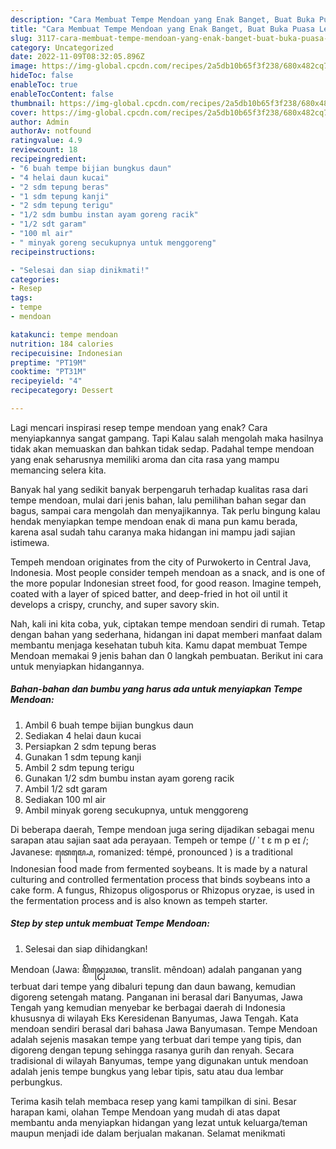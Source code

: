 ```yaml
---
description: "Cara Membuat Tempe Mendoan yang Enak Banget, Buat Buka Puasa Lezat"
title: "Cara Membuat Tempe Mendoan yang Enak Banget, Buat Buka Puasa Lezat"
slug: 3117-cara-membuat-tempe-mendoan-yang-enak-banget-buat-buka-puasa-lezat
category: Uncategorized
date: 2022-11-09T08:32:05.896Z
image: https://img-global.cpcdn.com/recipes/2a5db10b65f3f238/680x482cq70/tempe-mendoan-foto-resep-utama.jpg
hideToc: false
enableToc: true
enableTocContent: false
thumbnail: https://img-global.cpcdn.com/recipes/2a5db10b65f3f238/680x482cq70/tempe-mendoan-foto-resep-utama.jpg
cover: https://img-global.cpcdn.com/recipes/2a5db10b65f3f238/680x482cq70/tempe-mendoan-foto-resep-utama.jpg
author: Admin
authorAv: notfound
ratingvalue: 4.9
reviewcount: 18
recipeingredient:
- "6 buah tempe bijian bungkus daun"
- "4 helai daun kucai"
- "2 sdm tepung beras"
- "1 sdm tepung kanji"
- "2 sdm tepung terigu"
- "1/2 sdm bumbu instan ayam goreng racik"
- "1/2 sdt garam"
- "100 ml air"
- " minyak goreng secukupnya untuk menggoreng"
recipeinstructions:

- "Selesai dan siap dinikmati!"
categories:
- Resep
tags:
- tempe
- mendoan

katakunci: tempe mendoan 
nutrition: 184 calories
recipecuisine: Indonesian
preptime: "PT19M"
cooktime: "PT31M"
recipeyield: "4"
recipecategory: Dessert

---
```



Lagi mencari inspirasi resep tempe mendoan yang enak? Cara menyiapkannya sangat gampang. Tapi Kalau salah mengolah maka hasilnya tidak akan memuaskan dan bahkan tidak sedap. Padahal tempe mendoan yang enak seharusnya memiliki aroma dan cita rasa yang mampu memancing selera kita.


Banyak hal yang sedikit banyak berpengaruh terhadap kualitas rasa dari tempe mendoan, mulai dari jenis bahan, lalu pemilihan bahan segar dan bagus, sampai cara mengolah dan menyajikannya. Tak perlu bingung kalau hendak menyiapkan tempe mendoan enak di mana pun kamu berada, karena asal sudah tahu caranya maka hidangan ini mampu jadi sajian istimewa.

Tempeh mendoan originates from the city of Purwokerto in Central Java, Indonesia. Most people consider tempeh mendoan as a snack, and is one of the more popular Indonesian street food, for good reason. Imagine tempeh, coated with a layer of spiced batter, and deep-fried in hot oil until it develops a crispy, crunchy, and super savory skin.


Nah, kali ini kita coba, yuk, ciptakan tempe mendoan sendiri di rumah. Tetap dengan bahan yang sederhana, hidangan ini dapat memberi manfaat dalam membantu menjaga kesehatan tubuh kita. Kamu dapat membuat Tempe Mendoan memakai 9 jenis bahan dan 0 langkah pembuatan. Berikut ini cara untuk menyiapkan hidangannya.

<!--inarticleads1-->

##### Bahan-bahan dan bumbu yang harus ada untuk menyiapkan Tempe Mendoan:

1. Ambil 6 buah tempe bijian bungkus daun
1. Sediakan 4 helai daun kucai
1. Persiapkan 2 sdm tepung beras
1. Gunakan 1 sdm tepung kanji
1. Ambil 2 sdm tepung terigu
1. Gunakan 1/2 sdm bumbu instan ayam goreng racik
1. Ambil 1/2 sdt garam
1. Sediakan 100 ml air
1. Ambil  minyak goreng secukupnya, untuk menggoreng


Di beberapa daerah, Tempe mendoan juga sering dijadikan sebagai menu sarapan atau sajian saat ada perayaan. Tempeh or tempe (/ ˈ t ɛ m p eɪ /; Javanese: ꦠꦺꦩ꧀ꦥꦺ, romanized: témpé, pronounced ) is a traditional Indonesian food made from fermented soybeans. It is made by a natural culturing and controlled fermentation process that binds soybeans into a cake form. A fungus, Rhizopus oligosporus or Rhizopus oryzae, is used in the fermentation process and is also known as tempeh starter. 

<!--inarticleads2-->

##### Step by step untuk membuat Tempe Mendoan:


1. Selesai dan siap dihidangkan!

Mendoan (Jawa: ꦩꦼꦤ꧀ꦝꦺꦴꦮꦤ, translit. mêndoan) adalah panganan yang terbuat dari tempe yang dibaluri tepung dan daun bawang, kemudian digoreng setengah matang. Panganan ini berasal dari Banyumas, Jawa Tengah yang kemudian menyebar ke berbagai daerah di Indonesia khususnya di wilayah Eks Keresidenan Banyumas, Jawa Tengah. Kata mendoan sendiri berasal dari bahasa Jawa Banyumasan. Tempe Mendoan adalah sejenis masakan tempe yang terbuat dari tempe yang tipis, dan digoreng dengan tepung sehingga rasanya gurih dan renyah. Secara tradisional di wilayah Banyumas, tempe yang digunakan untuk mendoan adalah jenis tempe bungkus yang lebar tipis, satu atau dua lembar perbungkus. 

Terima kasih telah membaca resep yang kami tampilkan di sini. Besar harapan kami, olahan Tempe Mendoan yang mudah di atas dapat membantu anda menyiapkan hidangan yang lezat untuk keluarga/teman maupun menjadi ide dalam berjualan makanan. Selamat menikmati
